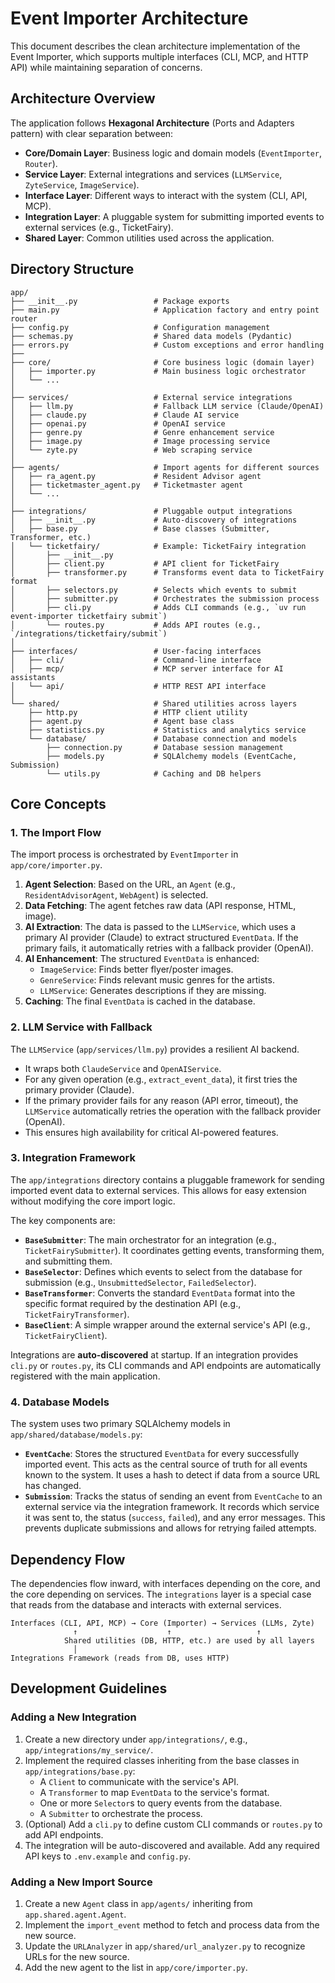 # Event Importer Architecture

This document describes the clean architecture implementation of the Event Importer, which supports multiple interfaces (CLI, MCP, and HTTP API) while maintaining separation of concerns.

## Architecture Overview

The application follows **Hexagonal Architecture** (Ports and Adapters pattern) with clear separation between:

- **Core/Domain Layer**: Business logic and domain models (`EventImporter`, `Router`).
- **Service Layer**: External integrations and services (`LLMService`, `ZyteService`, `ImageService`).
- **Interface Layer**: Different ways to interact with the system (CLI, API, MCP).
- **Integration Layer**: A pluggable system for submitting imported events to external services (e.g., TicketFairy).
- **Shared Layer**: Common utilities used across the application.

## Directory Structure

```plaintext
app/
├── __init__.py                 # Package exports
├── main.py                     # Application factory and entry point router
├── config.py                   # Configuration management
├── schemas.py                  # Shared data models (Pydantic)
├── errors.py                   # Custom exceptions and error handling
├──
├── core/                       # Core business logic (domain layer)
│   ├── importer.py             # Main business logic orchestrator
│   └── ...
│
├── services/                   # External service integrations
│   ├── llm.py                  # Fallback LLM service (Claude/OpenAI)
│   ├── claude.py               # Claude AI service
│   ├── openai.py               # OpenAI service
│   ├── genre.py                # Genre enhancement service
│   ├── image.py                # Image processing service
│   └── zyte.py                 # Web scraping service
│
├── agents/                     # Import agents for different sources
│   ├── ra_agent.py             # Resident Advisor agent
│   ├── ticketmaster_agent.py   # Ticketmaster agent
│   └── ...
│
├── integrations/               # Pluggable output integrations
│   ├── __init__.py             # Auto-discovery of integrations
│   ├── base.py                 # Base classes (Submitter, Transformer, etc.)
│   └── ticketfairy/            # Example: TicketFairy integration
│       ├── __init__.py
│       ├── client.py           # API client for TicketFairy
│       ├── transformer.py      # Transforms event data to TicketFairy format
│       ├── selectors.py        # Selects which events to submit
│       ├── submitter.py        # Orchestrates the submission process
│       ├── cli.py              # Adds CLI commands (e.g., `uv run event-importer ticketfairy submit`)
│       └── routes.py           # Adds API routes (e.g., `/integrations/ticketfairy/submit`)
│
├── interfaces/                 # User-facing interfaces
│   ├── cli/                    # Command-line interface
│   ├── mcp/                    # MCP server interface for AI assistants
│   └── api/                    # HTTP REST API interface
│
└── shared/                     # Shared utilities across layers
    ├── http.py                 # HTTP client utility
    ├── agent.py                # Agent base class
    ├── statistics.py           # Statistics and analytics service
    └── database/               # Database connection and models
        ├── connection.py       # Database session management
        ├── models.py           # SQLAlchemy models (EventCache, Submission)
        └── utils.py            # Caching and DB helpers
```

## Core Concepts

### 1. The Import Flow

The import process is orchestrated by `EventImporter` in `app/core/importer.py`.

1. **Agent Selection**: Based on the URL, an `Agent` (e.g., `ResidentAdvisorAgent`, `WebAgent`) is selected.
2. **Data Fetching**: The agent fetches raw data (API response, HTML, image).
3. **AI Extraction**: The data is passed to the `LLMService`, which uses a primary AI provider (Claude) to extract structured `EventData`. If the primary fails, it automatically retries with a fallback provider (OpenAI).
4. **AI Enhancement**: The structured `EventData` is enhanced:
    - `ImageService`: Finds better flyer/poster images.
    - `GenreService`: Finds relevant music genres for the artists.
    - `LLMService`: Generates descriptions if they are missing.
5. **Caching**: The final `EventData` is cached in the database.

### 2. LLM Service with Fallback

The `LLMService` (`app/services/llm.py`) provides a resilient AI backend.

- It wraps both `ClaudeService` and `OpenAIService`.
- For any given operation (e.g., `extract_event_data`), it first tries the primary provider (Claude).
- If the primary provider fails for any reason (API error, timeout), the `LLMService` automatically retries the operation with the fallback provider (OpenAI).
- This ensures high availability for critical AI-powered features.

### 3. Integration Framework

The `app/integrations` directory contains a pluggable framework for sending imported event data to external services. This allows for easy extension without modifying the core import logic.

The key components are:

- **`BaseSubmitter`**: The main orchestrator for an integration (e.g., `TicketFairySubmitter`). It coordinates getting events, transforming them, and submitting them.
- **`BaseSelector`**: Defines which events to select from the database for submission (e.g., `UnsubmittedSelector`, `FailedSelector`).
- **`BaseTransformer`**: Converts the standard `EventData` format into the specific format required by the destination API (e.g., `TicketFairyTransformer`).
- **`BaseClient`**: A simple wrapper around the external service's API (e.g., `TicketFairyClient`).

Integrations are **auto-discovered** at startup. If an integration provides `cli.py` or `routes.py`, its CLI commands and API endpoints are automatically registered with the main application.

### 4. Database Models

The system uses two primary SQLAlchemy models in `app/shared/database/models.py`:

- **`EventCache`**: Stores the structured `EventData` for every successfully imported event. This acts as the central source of truth for all events known to the system. It uses a hash to detect if data from a source URL has changed.
- **`Submission`**: Tracks the status of sending an event from `EventCache` to an external service via the integration framework. It records which service it was sent to, the status (`success`, `failed`), and any error messages. This prevents duplicate submissions and allows for retrying failed attempts.

## Dependency Flow

The dependencies flow inward, with interfaces depending on the core, and the core depending on services. The `integrations` layer is a special case that reads from the database and interacts with external services.

```plaintext
Interfaces (CLI, API, MCP) → Core (Importer) → Services (LLMs, Zyte)
              ↑                    ↑                   ↑
            Shared utilities (DB, HTTP, etc.) are used by all layers
              │
Integrations Framework (reads from DB, uses HTTP)
```

## Development Guidelines

### Adding a New Integration

1. Create a new directory under `app/integrations/`, e.g., `app/integrations/my_service/`.
2. Implement the required classes inheriting from the base classes in `app/integrations/base.py`:
    - A `Client` to communicate with the service's API.
    - A `Transformer` to map `EventData` to the service's format.
    - One or more `Selector`s to query events from the database.
    - A `Submitter` to orchestrate the process.
3. (Optional) Add a `cli.py` to define custom CLI commands or `routes.py` to add API endpoints.
4. The integration will be auto-discovered and available. Add any required API keys to `.env.example` and `config.py`.

### Adding a New Import Source

1. Create a new `Agent` class in `app/agents/` inheriting from `app.shared.agent.Agent`.
2. Implement the `import_event` method to fetch and process data from the new source.
3. Update the `URLAnalyzer` in `app/shared/url_analyzer.py` to recognize URLs for the new source.
4. Add the new agent to the list in `app/core/importer.py`.
